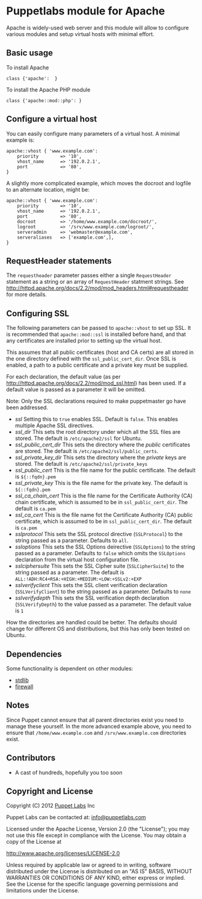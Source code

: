 Puppetlabs module for Apache
============================

Apache is widely-used web server and this module will allow to configure
various modules and setup virtual hosts with minimal effort.

Basic usage
-----------

To install Apache

    class {'apache':  }

To install the Apache PHP module

    class {'apache::mod::php': }

Configure a virtual host
------------------------

You can easily configure many parameters of a virtual host. A minimal
example is:

    apache::vhost { 'www.example.com':
        priority        => '10',
        vhost_name      => '192.0.2.1',
        port            => '80',
    }

A slightly more complicated example, which moves the docroot and
logfile to an alternate location, might be:

    apache::vhost { 'www.example.com':
        priority        => '10',
        vhost_name      => '192.0.2.1',
        port            => '80',
        docroot         => '/home/www.example.com/docroot/',
        logroot         => '/srv/www.example.com/logroot/',
        serveradmin     => 'webmaster@example.com',
        serveraliases   => ['example.com',],
    }

RequestHeader statements
------------------------

The `requestheader` parameter passes either a single `RequestHeader` statement as a string or an array of `RequestHeader` statment strings. See http://httpd.apache.org/docs/2.2/mod/mod_headers.html#requestheader for more details.

Configuring SSL
---------------

The following parameters can be passed to `apache::vhost` to set up SSL. It is recommended that `apache::mod::ssl` is installed before hand, and that any certificates are installed prior to setting up the virtual host.

This assumes that all public certificates (host and CA certs) are all stored in the one directory defined with the `ssl_public_cert_dir`. Once SSL is enabled, a path to a public certificate and a private key must be supplied.

For each declaration, the default value (as per http://httpd.apache.org/docs/2.2/mod/mod_ssl.html) has been used. If a default value is passed as a parameter it will be omitted.

Note: Only the SSL declarations required to make puppetmaster go have been addressed.

* *ssl* Setting this to `true` enables SSL. Default is `false`. This enables multiple Apache SSL directives.
* *ssl_dir* This sets the root directory under which all the SSL files are stored. The default is `/etc/apache2/ssl` for Ubuntu.
* *ssl_public_cert_dir* This sets the directory where the _public_ certificates are stored. The default is `/etc/apache2/ssl/public_certs`.
* *ssl_private_key_dir* This sets the directory where the _private_ keys are stored. The default is `/etc/apache2/ssl/private_keys`
* *ssl_public_cert* This is the file name for the public certificate. The default is `${::fqdn}.pem`
* *ssl_private_key* This is the file name for the private key. The default is `${::fqdn}.pem`
* *ssl_ca_chain_cert* This is the file name for the Certificate Authority (CA) chain certificate, which is assumed to be in `ssl_public_cert_dir`. The default is `ca.pem`
* *ssl_ca_cert* This is the file name fot the Certificate Authority (CA) public certificate, which is assumed to be in `ssl_public_cert_dir`. The default is `ca.pem` 
* *sslprotocol* This sets the SSL protocol directive (`SSLProtocol`) to the string passed as a parameter. Defaults to `all`. 
* *ssloptions* This sets the SSL Options deirective (`SSLOptions`) to the string passed as a parameter. Defaults to `false` which omits the `SSLOptions` declaration from the virtual host configuration file.
* *sslciphersuite* This sets the SSL Cipher suite (`SSLCipherSuite`) to the string passed as a parameter. The default is `ALL:!ADH:RC4+RSA:+HIGH:+MEDIUM:+LOW:+SSLv2:+EXP`
* *sslverifyclient* This sets the SSL client verification declaration (`SSLVerifyClient`) to the string passed as a parameter. Defaults to `none`
* *sslverifydepth* This sets the SSL verification depth declaration (`SSLVerifyDepth`) to the value passed as a parameter. The default value is `1`

How the directories are handled could be better. The defaults should change for different OS and distributions, but this has only been tested on Ubuntu.

Dependencies
------------

Some functionality is dependent on other modules:

- [stdlib](https://github.com/puppetlabs/puppetlabs-stdlib)
- [firewall](https://github.com/puppetlabs/puppetlabs-firewall)

Notes
-----

Since Puppet cannot ensure that all parent directories exist you need to
manage these yourself. In the more advanced example above, you need to ensure 
that `/home/www.example.com` and `/srv/www.example.com` directories exist.

Contributors
------------

 * A cast of hundreds, hopefully you too soon

Copyright and License
---------------------

Copyright (C) 2012 [Puppet Labs](https://www.puppetlabs.com/) Inc

Puppet Labs can be contacted at: info@puppetlabs.com

Licensed under the Apache License, Version 2.0 (the "License");
you may not use this file except in compliance with the License.
You may obtain a copy of the License at

  http://www.apache.org/licenses/LICENSE-2.0

Unless required by applicable law or agreed to in writing, software
distributed under the License is distributed on an "AS IS" BASIS,
WITHOUT WARRANTIES OR CONDITIONS OF ANY KIND, either express or implied.
See the License for the specific language governing permissions and
limitations under the License.
